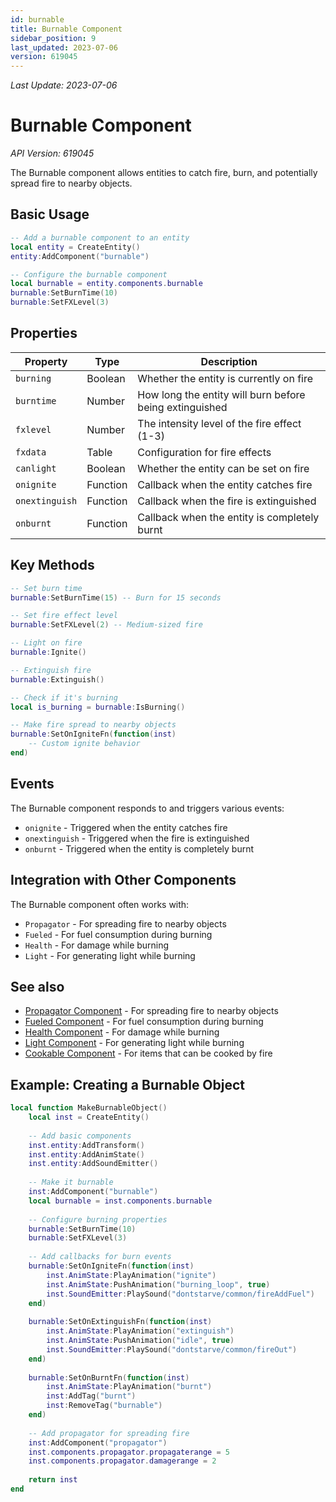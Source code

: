 ```yaml
---
id: burnable
title: Burnable Component
sidebar_position: 9
last_updated: 2023-07-06
version: 619045
---
```

*Last Update: 2023-07-06*
# Burnable Component

*API Version: 619045*

The Burnable component allows entities to catch fire, burn, and potentially spread fire to nearby objects.

## Basic Usage

```lua
-- Add a burnable component to an entity
local entity = CreateEntity()
entity:AddComponent("burnable")

-- Configure the burnable component
local burnable = entity.components.burnable
burnable:SetBurnTime(10)
burnable:SetFXLevel(3)
```

## Properties

| Property | Type | Description |
|----------|------|-------------|
| `burning` | Boolean | Whether the entity is currently on fire |
| `burntime` | Number | How long the entity will burn before being extinguished |
| `fxlevel` | Number | The intensity level of the fire effect (1-3) |
| `fxdata` | Table | Configuration for fire effects |
| `canlight` | Boolean | Whether the entity can be set on fire |
| `onignite` | Function | Callback when the entity catches fire |
| `onextinguish` | Function | Callback when the fire is extinguished |
| `onburnt` | Function | Callback when the entity is completely burnt |

## Key Methods

```lua
-- Set burn time
burnable:SetBurnTime(15) -- Burn for 15 seconds

-- Set fire effect level
burnable:SetFXLevel(2) -- Medium-sized fire

-- Light on fire
burnable:Ignite()

-- Extinguish fire
burnable:Extinguish()

-- Check if it's burning
local is_burning = burnable:IsBurning()

-- Make fire spread to nearby objects
burnable:SetOnIgniteFn(function(inst)
    -- Custom ignite behavior
end)
```

## Events

The Burnable component responds to and triggers various events:

- `onignite` - Triggered when the entity catches fire
- `onextinguish` - Triggered when the fire is extinguished
- `onburnt` - Triggered when the entity is completely burnt

## Integration with Other Components

The Burnable component often works with:

- `Propagator` - For spreading fire to nearby objects
- `Fueled` - For fuel consumption during burning
- `Health` - For damage while burning
- `Light` - For generating light while burning

## See also

- [Propagator Component](other-components.md) - For spreading fire to nearby objects
- [Fueled Component](other-components.md) - For fuel consumption during burning
- [Health Component](health.md) - For damage while burning
- [Light Component](other-components.md) - For generating light while burning
- [Cookable Component](cookable.md) - For items that can be cooked by fire 

## Example: Creating a Burnable Object

```lua
local function MakeBurnableObject()
    local inst = CreateEntity()
    
    -- Add basic components
    inst.entity:AddTransform()
    inst.entity:AddAnimState()
    inst.entity:AddSoundEmitter()
    
    -- Make it burnable
    inst:AddComponent("burnable")
    local burnable = inst.components.burnable
    
    -- Configure burning properties
    burnable:SetBurnTime(10)
    burnable:SetFXLevel(3)
    
    -- Add callbacks for burn events
    burnable:SetOnIgniteFn(function(inst)
        inst.AnimState:PlayAnimation("ignite")
        inst.AnimState:PushAnimation("burning_loop", true)
        inst.SoundEmitter:PlaySound("dontstarve/common/fireAddFuel")
    end)
    
    burnable:SetOnExtinguishFn(function(inst)
        inst.AnimState:PlayAnimation("extinguish")
        inst.AnimState:PushAnimation("idle", true)
        inst.SoundEmitter:PlaySound("dontstarve/common/fireOut")
    end)
    
    burnable:SetOnBurntFn(function(inst)
        inst.AnimState:PlayAnimation("burnt")
        inst:AddTag("burnt")
        inst:RemoveTag("burnable")
    end)
    
    -- Add propagator for spreading fire
    inst:AddComponent("propagator")
    inst.components.propagator.propagaterange = 5
    inst.components.propagator.damagerange = 2
    
    return inst
end
``` 

